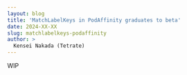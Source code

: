 ```yaml
---
layout: blog
title: 'MatchLabelKeys in PodAffinity graduates to beta'
date: 2024-XX-XX
slug: matchlabelkeys-podaffinity
author: >
  Kensei Nakada (Tetrate)
---
```


WIP
